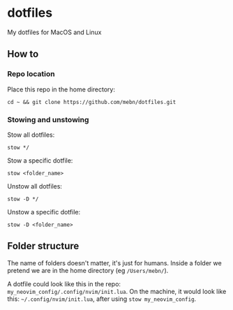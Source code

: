 # dotfiles
My dotfiles for MacOS and Linux

## How to
### Repo location
Place this repo in the home directory:
```
cd ~ && git clone https://github.com/mebn/dotfiles.git
```

### Stowing and unstowing
Stow all dotfiles:
```
stow */
```

Stow a specific dotfile:
```
stow <folder_name>
```

Unstow all dotfiles:
```
stow -D */
```

Unstow a specific dotfile:
```
stow -D <folder_name>
```

## Folder structure
The name of folders doesn't matter, it's just for humans.
Inside a folder we pretend we are in the home directory (eg `/Users/mebn/`).

A dotfile could look like this in the repo: `my_neovim_config/.config/nvim/init.lua`.
On the machine, it would look like this: `~/.config/nvim/init.lua`, after using `stow my_neovim_config`.
